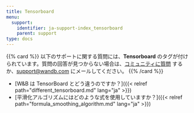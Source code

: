 ```yaml
---
title: Tensorboard
menu:
  support:
    identifier: ja-support-index_tensorboard
    parent: support
type: docs
---
```


{{% card %}}
以下のサポートに関する質問には、<b>Tensorboard</b> のタグが付けられています。質問の回答が見つからない場合は、[コミュニティに質問](https://community.wandb.ai/) するか、[support@wandb.com](mailto:support@wandb.com) にメールしてください。
{{% /card %}}

- [W&B は TensorBoard とどう違うのですか？]({{< relref path="different_tensorboard.md" lang="ja" >}})
- [平滑化アルゴリズムにはどのような式を使用していますか？]({{< relref path="formula_smoothing_algorithm.md" lang="ja" >}})
